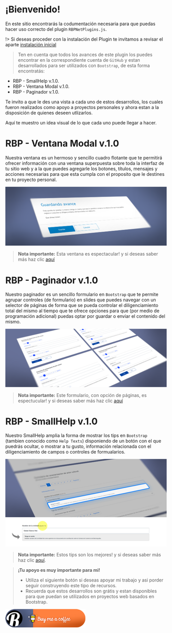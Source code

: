 # ¡Bienvenido!
En este sitio encontrarás la codumentación necesaria para que puedas hacer uso correcto del plugin <code>RBPNetPlugins.js</code>.

!> Si deseas proceder con la instalación del Plugin te invitamos a revisar el aparte [instalación inicial](primeros_pasos.md)

> Ten en cuenta que todos los avances de este plugin los puedes encontrar en la correspondiente cuenta de <code>GitHub</code> y estan desarrollados para ser utilizados con <code>Bootstrap</code>, de esta forma encontratás:

* RBP - SmallHelp v.1.0.
* RBP - Ventana Modal v.1.0.
* RBP - Paginador v.1.0.

Te invito a que le des una vista a cada uno de estos desarrollos, los cuales fueron realizados como apoyo a proyectos  personales y ahora estan a la disposición de quienes deseen utlizarlos.

Aquí te muestro un idea visual de lo que cada uno puede llegar a hacer.

# RBP - Ventana Modal v.1.0 

Nuestra ventana es un hermoso y sencillo cuadro flotante que te permitirá ofrecer información con una ventana superpuesta sobre toda la interfaz de tu sitio web y a la que puedes agregarle los botones, títulos, mensajes y acciones necesarias para que esta cumpla con el proposito que le destines en tu proyecto personal.


<img src="_media/rbp-ventana-modal-banner.png"/>

> <b>Nota importante:</b> Esta ventana es espectacular! y si deseas saber más haz clic [aquí](rbp_ventana_modal.md)

# RBP - Paginador v.1.0

Nuestro paginador es un sencillo formulario en <code>Bootstrap</code> que te permite agrupar controles (de formulario) en slides que puedes navegar con un selector de páginas de forma que se pueda controlar el diligenciamiento total del mismo al tiempo que te ofrece opciones para que (por medio de programación adicional) puedas optar por guardar o enviar el contenido del mismo.


<img src="_media/rbp-paginador-banner.png"/>

> <b>Nota importante:</b> Este formulario, con opción de páginas, es espectucular! y si deseas saber más haz clic [aquí](rbp_paginador.md)

# RBP - SmallHelp v.1.0

Nuestro SmallHelp amplia la forma de mostrar los tips en <code>Bootstrap</code> (tambien conocido como <code>Help Texts</code>) disponiendo de un botón con el que puedrás ocultar, o mostrar a tu gusto, información relacionada con el diligenciamiento de campos o controles de formualarios.


<img src="_media/small-help-banner.png"/>

<img src="_media/small-help-ejemplo.png"/>

> <b>Nota importante:</b> Estos tips son los mejores! y si deseas saber más haz clic [aquí](rbp_small_help.md).


> <b>¡Tu apoyo es muy importante para mi!</b><br>
> * Utiliza el siguiente botón si deseas apoyar mi trabajo y asi porder seguir construyendo este tipo de recursos. 
> * Recuerda que estos desarrollos son grátis y estan disponibles para que puedan se utilizados en proyectos web basados en Bootstrap. 

<a target="_blank" href="https://www.buymeacoffee.com/rafaelblanco">![Buy me a Coffe!](_media/BuyMeACoffe-02.png)</a>
